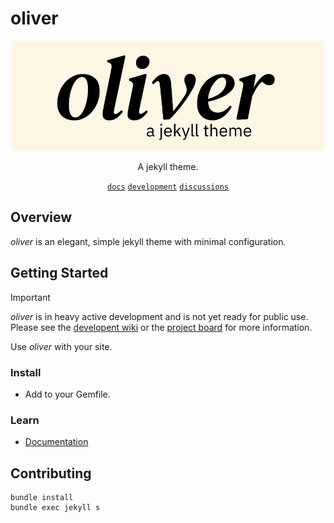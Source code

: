 # oliver

<p align="center">
  <img src=".github/assets/oliver-brand-image.png" width="500"/>
</p>

<div align="center">

A jekyll theme.

[`docs`][docs] [`development`][dev] [`discussions`][discussions]

</div>

## Overview

_oliver_ is an elegant, simple jekyll theme with minimal configuration.

## Getting Started

> [!IMPORTANT]
> _oliver_ is in heavy active development and is not yet ready for public use. Please see the [developent wiki][dev] or the [project board] for more information.

Use _oliver_ with your site.

### Install

- Add to your Gemfile.

### Learn

- [Documentation](#)

## Contributing

```
bundle install
bundle exec jekyll s
```

<!-- refs -->
[dev]:           https://github.com/dcchambers/oliver/wiki
[discussions]:   https://github.com/dcchambers/oliver/discussions
[docs]:          #
[project board]: https://github.com/users/dcchambers/projects/3